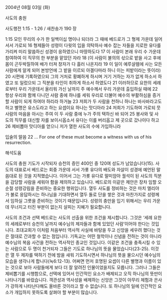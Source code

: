 2004년 08월 03일 (화)

사도의 충원



사도행전 1:15 - 1:26 / 새찬송가 190 장


1:15 모인 무리의 수가 한 일백이십 명이나 되더라 그 때에 베드로가 그 형제 가운데 일어서서 가로되 16 형제들아 성령이 다윗의 입을 의탁하사 예수 잡는 자들을 지로한 유다를 가리켜 미리 말씀하신 성경이 응하였으니 마땅하도다 17 이 사람이 본래 우리 수 가운데 참여하여 이 직무의 한 부분을 맡았던 자라 18 (이 사람이 불의의 삯으로 밭을 사고 후에 몸이 곤두박질하여 배가 터져 창자가 다 흘러 나온지라 19 이 일이 예루살렘에 사는 모든 사람에게 알게 되어 본방언에 그 밭을 이르되 아겔다마라 하니 이는 피밭이라는 뜻이라) 20 시편에 기록하였으되 그의 거처로 황폐하게 하시며 거기 거하는 자가 없게 하소서 하였고 또 일렀으되 그 직분을 타인이 취하게 하소서 하였도다 21 이러하므로 요한의 세례로부터 우리 가운데서 올리워 가신 날까지 주 예수께서 우리 가운데 출입하실 때에 22 항상 우리와 함께 다니던 사람 중에 하나를 세워 우리로 더불어 예수의 부활하심을 증거할 사람이 되게 하여야 하리라 하거늘 23 저희가 두 사람을 천하니 하나는 바사바라고도 하고 별명은 유스도라고 하는 요셉이요 하나는 맛디아라 24 저희가 기도하여 가로되 뭇 사람의 마음을 아시는 주여 이 두 사람 중에 누가 주의 택하신 바 되어 25 봉사와 및 사도의 직무를 대신할 자를 보이시옵소서 유다는 이를 버리옵고 제 곳으로 갔나이다 하고 26 제비뽑아 맛디아를 얻으니 저가 열한 사도의 수에 가입하니라 

입술의 말씀 
22 … For one of these must become a witness with us of his resurrection.

해석도움





사도의 충원 
기도가 시작되자 승천의 증인 400인 중 120여 성도가 남았습니다(15). 사도의 대표로서 베드로는 회중 가운데 서서 가룟 유다의 배도와 자살이 성경에 예언된 말씀대로 된 것을 지적했습니다. 이어서 그는 가룟 유다로 말미암아 궐석이 된 사도의 직분을 감당할 사람을 세워야 함을 제의하고 있습니다. 베드로의 이같은 제안은 장차 임할 오순절 성령강림을 준비하는 중요한 행위입니다. 열두 사도를 정비하는 것은 마치 엘리야가 불로 응답하시는 하나님을 기대하면서 열두 돌로 단을 쌓은 것과 마찬가지로 성령께서 임하실 그릇을 준비하는 것이기 때문입니다. 성령의 충만을 입기 위해서는 우리 가운데 무너지고 터진 부분이 없는지 살피는 지혜가 필요합니다.  

사도의 조건과 선택 
베드로는 사도의 선출을 위한 조건을 제시합니다. 그것은 ‘세례 요한의 세례로부터 승천의 날까지 예수님의 제자들과 함께 있었던 사람’이어야 한다는 것입니다. 초대교회가 이처럼 처음부터 역사적 사실에 바탕을 두고 신앙을 세우려 했다는 것은 절대로 간과할 수 없는 점입니다. 기독교는 어떤 철학이나 신념을 전하는 것이 아니라 예수님의 복음 사건을 전하는 역사적인 종교인 것입니다. 이같은 조건을 충족시킬 수 있는 사람으로 두 명이 천거되자 그들은 기도로 하나님의 뜻을 물었습니다(23-25). 이것은 열 두 제자를 택하기 전에 밤을 새워 기도하시면서 하나님의 뜻을 물으시던 예수님의 모습을 생각나게 합니다(눅6:12-13). 어쩌면 먼저 호명된 요셉이 다른 별명과 이름이 있는 것으로 보아 사람들에게 보다 더 잘 알려진 인물이었을지도 모릅니다. 그러나 그들은 제비뽑기를 시행함으로, 선택에 있어서 인간적인 요소가 배제되고 오직 하나님의 뜻만이 나타나기를 바랐습니다. 객관성과 역사성을 배제하는 신앙은 그것이 아무리 체험과 은사가 강하게 나타난다해도 올바른 것이라고 할 수 없습니다. 또 하나님의 일에 인간적인 요소가 개입하지 못하도록 살펴야 할 부분이 많습니다.